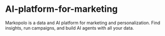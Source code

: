 # AI-platform-for-marketing
Markopolo is a data and AI platform for marketing and personalization. Find insights, run campaigns, and build AI agents with all your data.
